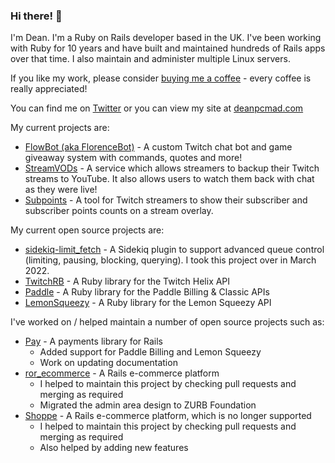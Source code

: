 ### Hi there! 👋

I'm Dean. I'm a Ruby on Rails developer based in the UK. I've been working with Ruby for 10 years and have built and maintained hundreds of Rails apps over that time. I also maintain and administer multiple Linux servers.

If you like my work, please consider [buying me a coffee](https://ko-fi.com/deanpcmad) - every coffee is really appreciated!

You can find me on [Twitter](https://twitter.com/deanpcmad) or you can view my site at [deanpcmad.com](https://deanpcmad.com)

My current projects are:

- [FlowBot (aka FlorenceBot)](https://deanpcmad.com/florencebot/) - A custom Twitch chat bot and game giveaway system with commands, quotes and more!
- [StreamVODs](https://streamvods.com) - A service which allows streamers to backup their Twitch streams to YouTube. It also allows users to watch them back with chat as they were live!
- [Subpoints](https://subpoints.com) - A tool for Twitch streamers to show their subscriber and subscriber points counts on a stream overlay.

My current open source projects are:

- [sidekiq-limit_fetch](https://github.com/deanpcmad/sidekiq-limit_fetch) - A Sidekiq plugin to support advanced queue control (limiting, pausing, blocking, querying). I took this project over in March 2022.
- [TwitchRB](https://github.com/deanpcmad/twitchrb) - A Ruby library for the Twitch Helix API
- [Paddle](https://github.com/deanpcmad/paddle) - A Ruby library for the Paddle Billing & Classic APIs
- [LemonSqueezy](https://github.com/deanpcmad/lemonsqueezy) - A Ruby library for the Lemon Squeezy API

I've worked on / helped maintain a number of open source projects such as:

- [Pay](https://github.com/pay-rails/pay) - A payments library for Rails
  - Added support for Paddle Billing and Lemon Squeezy
  - Work on updating documentation
- [ror_ecommerce](https://github.com/drhenner/ror_ecommerce) - A Rails e-commerce platform
  - I helped to maintain this project by checking pull requests and merging as required
  - Migrated the admin area design to ZURB Foundation
- [Shoppe](https://github.com/tryshoppe/shoppe) - A Rails e-commerce platform, which is no longer supported
  - I helped to maintain this project by checking pull requests and merging as required
  - Also helped by adding new features
